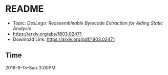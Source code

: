 # README

* Topic: *DexLego: Reassembleable Bytecode Extraction for Aiding Static Analysis*
* https://arxiv.org/abs/1803.02471
* Download Link: https://arxiv.org/pdf/1803.02471

## Time

2018-9-15-Sau-3:00PM
